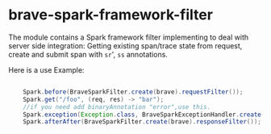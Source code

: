 # brave-spark-framework-filter

The module contains a Spark framework filter implementing to deal with server
side integration: Getting existing span/trace state from request,
create and submit span with `sr`', `ss` annotations.


Here is a use Example:

```java

    Spark.before(BraveSparkFilter.create(brave).requestFilter());
    Spark.get("/foo", (req, res) -> "bar");
    //if you need add binaryAnnotation "error",use this.
    Spark.exception(Exception.class, BraveSparkExceptionHandler.create(brave, new ExceptionHandlerImpl()));
    Spark.afterAfter(BraveSparkFilter.create(brave).responseFilter());
    
```

